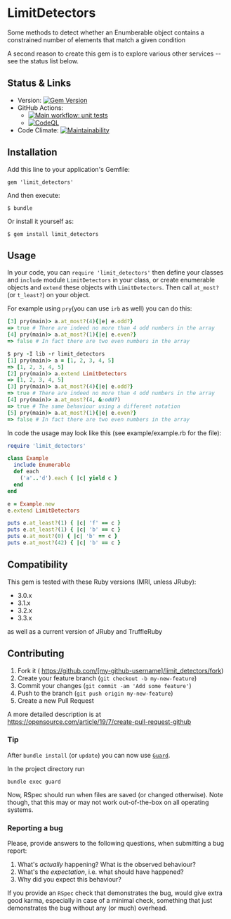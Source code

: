 # LimitDetectors

Some methods to detect whether an Enumberable object contains a constrained number of elements that match a given condition

A second reason to create this gem is to explore various other services -- see the status list below.


## Status & Links

* Version: [![Gem Version](https://badge.fury.io/rb/limit_detectors.svg)](http://badge.fury.io/rb/limit_detectors)
* GitHub Actions: 
  * [![Main workflow: unit tests](https://github.com/s2k/limit_detectors/actions/workflows/ruby.yml/badge.svg)](https://github.com/s2k/limit_detectors/actions)
  * [![CodeQL](https://github.com/s2k/limit_detectors/actions/workflows/codeql-analysis.yml/badge.svg)](https://github.com/s2k/limit_detectors/actions/workflows/codeql-analysis.yml)
* Code Climate: [![Maintainability](https://api.codeclimate.com/v1/badges/f29deb5bcd4e2ad44d25/maintainability)](https://codeclimate.com/github/s2k/limit_detectors/maintainability)


## Installation

Add this line to your application's Gemfile:

    gem 'limit_detectors'

And then execute:

    $ bundle

Or install it yourself as:

    $ gem install limit_detectors


## Usage

In your code, you can `require 'limit_detectors'` then define your classes and `include` module `LimitDetectors` in your class, or create enumerable objects and `extend` these objects with `LimitDetectors`. Then call `at_most?` (or `t_least?`) on your object.

For example using `pry`(you can use `irb` as well) you can do this:

```ruby
[3] pry(main)> a.at_most?(4){|e| e.odd?}
=> true # There are indeed no more than 4 odd numbers in the array
[4] pry(main)> a.at_most?(1){|e| e.even?}
=> false # In fact there are two even numbers in the array

$ pry -I lib -r limit_detectors
[1] pry(main)> a = [1, 2, 3, 4, 5]
=> [1, 2, 3, 4, 5]
[2] pry(main)> a.extend LimitDetectors
=> [1, 2, 3, 4, 5]
[3] pry(main)> a.at_most?(4){|e| e.odd?}
=> true # There are indeed no more than 4 odd numbers in the array
[4] pry(main)> a.at_most?(4, &:odd?)
=> true # The same behaviour using a different notation
[5] pry(main)> a.at_most?(1){|e| e.even?}
=> false # In fact there are two even numbers in the array
```

In code the usage may look like this (see example/example.rb for the file):

```ruby
require 'limit_detectors'

class Example
  include Enumerable
  def each
    ('a'..'d').each { |c| yield c }
  end
end

e = Example.new
e.extend LimitDetectors

puts e.at_least?(1) { |c| 'f' == c }
puts e.at_least?(1) { |c| 'b' == c }
puts e.at_most?(0) { |c| 'b' == c }
puts e.at_most?(42) { |c| 'b' == c }
```

## Compatibility

This gem is tested with these Ruby versions (MRI, unless JRuby):

  - 3.0.x
  - 3.1.x
  - 3.2.x
  - 3.3.x

as well as a current version of JRuby and TruffleRuby

## Contributing

1. Fork it ( https://github.com/[my-github-username]/limit_detectors/fork)
2. Create your feature branch (`git checkout -b my-new-feature`)
3. Commit your changes (`git commit -am 'Add some feature'`)
4. Push to the branch (`git push origin my-new-feature`)
5. Create a new Pull Request

A more detailed description is at https://opensource.com/article/19/7/create-pull-request-github

### Tip

After `bundle install` (or `update`) you can now use [`Guard`](https://github.com/guard/guard).

In the project directory run 

```
bundle exec guard
```

Now, RSpec should run when files are saved (or changed otherwise).
Note though, that this may or may not work out-of-the-box on all operating systems.

### Reporting a bug

Please, provide answers to the following questions, when submitting a bug report:

1. What's _actually_ happening? What is the observed behaviour?
2. What's the _expectation_, i.e. what should have happened?
3. Why did you expect this behaviour?

If you provide an `RSpec` check that demonstrates the bug, would give extra good karma,
especially in case of a minimal check, something that just demonstrates the bug without
any (or much) overhead.
